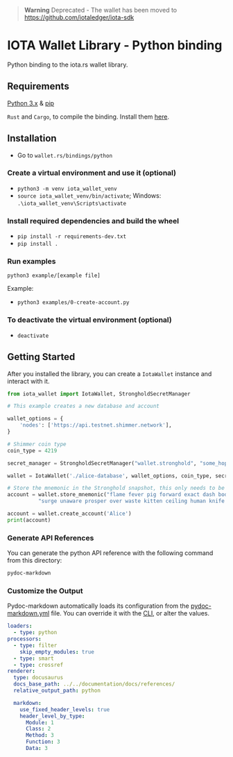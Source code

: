 > **Warning**
> Deprecated - The wallet has been moved to https://github.com/iotaledger/iota-sdk

# IOTA Wallet Library - Python binding

Python binding to the iota.rs wallet library.

## Requirements

[Python 3.x](https://www.python.org) & [pip](https://pypi.org/project/pip)

`Rust` and `Cargo`, to compile the binding. Install them [here](https://doc.rust-lang.org/cargo/getting-started/installation.html).

## Installation

- Go to `wallet.rs/bindings/python`

### Create a virtual environment and use it (optional)
- `python3 -m venv iota_wallet_venv`
- `source iota_wallet_venv/bin/activate`; Windows: `.\iota_wallet_venv\Scripts\activate`

### Install required dependencies and build the wheel

- `pip install -r requirements-dev.txt`
- `pip install .`

### Run examples

`python3 example/[example file]`

Example: 
- `python3 examples/0-create-account.py`

### To deactivate the virtual environment (optional)

- `deactivate`

## Getting Started

After you installed the library, you can create a `IotaWallet` instance and interact with it.

```python
from iota_wallet import IotaWallet, StrongholdSecretManager

# This example creates a new database and account

wallet_options = {
    'nodes': ['https://api.testnet.shimmer.network'],
}

# Shimmer coin type
coin_type = 4219

secret_manager = StrongholdSecretManager("wallet.stronghold", "some_hopefully_secure_password")

wallet = IotaWallet('./alice-database', wallet_options, coin_type, secret_manager)

# Store the mnemonic in the Stronghold snapshot, this only needs to be done once
account = wallet.store_mnemonic("flame fever pig forward exact dash body idea link scrub tennis minute " +
          "surge unaware prosper over waste kitten ceiling human knife arch situate civil")

account = wallet.create_account('Alice')
print(account)

```

### Generate API References

You can generate the python API reference with the following command from this directory:

```bash
pydoc-markdown
```

### Customize the Output

Pydoc-markdown automatically loads its configuration from the [pydoc-markdown.yml](../../../../../forks/wallet.rs/bindings/python/pydoc-markdown.yml) file. You can
override it with the [CLI](https://niklasrosenstein.github.io/pydoc-markdown/api/cli/), or alter the values.

```yaml 
loaders:
  - type: python
processors:
  - type: filter
    skip_empty_modules: true
  - type: smart
  - type: crossref
renderer:
  type: docusaurus
  docs_base_path: ../../documentation/docs/references/
  relative_output_path: python

  markdown:
    use_fixed_header_levels: true
    header_level_by_type:
      Module: 1
      Class: 2
      Method: 3
      Function: 3
      Data: 3
```
